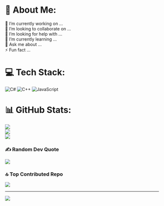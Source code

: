# 💫 About Me:
🔭 I’m currently working on ...<br>👯 I’m looking to collaborate on ...<br>🤝 I’m looking for help with ...<br>🌱 I’m currently learning ...<br>💬 Ask me about ...<br>⚡ Fun fact ...


# 💻 Tech Stack:
![C#](https://img.shields.io/badge/c%23-%23239120.svg?style=flat&logo=c-sharp&logoColor=white) ![C++](https://img.shields.io/badge/c++-%2300599C.svg?style=flat&logo=c%2B%2B&logoColor=white) ![JavaScript](https://img.shields.io/badge/javascript-%23323330.svg?style=flat&logo=javascript&logoColor=%23F7DF1E)
# 📊 GitHub Stats:
![](https://github-readme-stats.vercel.app/api?username=LongVu2190&theme=algolia&hide_border=false&include_all_commits=false&count_private=false)<br/>
![](https://github-readme-streak-stats.herokuapp.com/?user=LongVu2190&theme=algolia&hide_border=false)<br/>
![](https://github-readme-stats.vercel.app/api/top-langs/?username=LongVu2190&theme=algolia&hide_border=false&include_all_commits=false&count_private=false&layout=compact)

### ✍️ Random Dev Quote
![](https://quotes-github-readme.vercel.app/api?type=horizontal&theme=radical)

### 🔝 Top Contributed Repo
![](https://github-contributor-stats.vercel.app/api?username=LongVu2190&limit=5&theme=algolia&combine_all_yearly_contributions=true)

---
[![](https://visitcount.itsvg.in/api?id=LongVu2190&icon=0&color=0)](https://visitcount.itsvg.in)

<!-- Proudly created with GPRM ( https://gprm.itsvg.in ) -->
